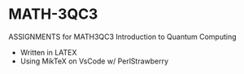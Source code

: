 # MATH-3QC3
ASSIGNMENTS for MATH3QC3 Introduction to Quantum Computing
- Written in LATEX
- Using MikTeX on VsCode w/ PerlStrawberry
